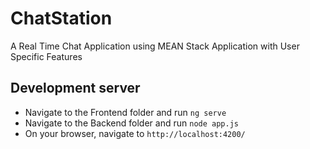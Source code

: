 # ChatStation

A Real Time Chat Application using MEAN Stack Application with User Specific Features

## Development server

- Navigate to the Frontend folder and run `ng serve`
- Navigate to the Backend folder and run `node app.js`
- On your browser, navigate to `http://localhost:4200/`

